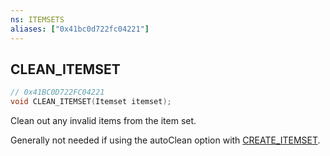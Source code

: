 ```yaml
---
ns: ITEMSETS
aliases: ["0x41bc0d722fc04221"]
---
```

## CLEAN_ITEMSET

```c
// 0x41BC0D722FC04221
void CLEAN_ITEMSET(Itemset itemset);
```

Clean out any invalid items from the item set.

Generally not needed if using the autoClean option with [CREATE_ITEMSET](#_0x35AD299F50D91B24).

